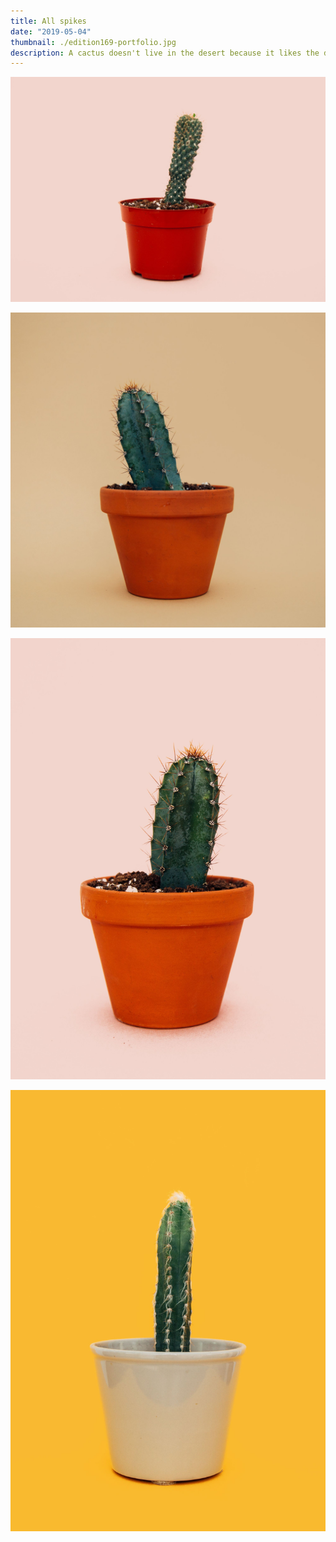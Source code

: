 ```yaml
---
title: All spikes
date: "2019-05-04"
thumbnail: ./edition169-portfolio.jpg
description: A cactus doesn't live in the desert because it likes the desert; it lives there because the desert hasn't killed it yet.
---
```


![Cactus](./charles-deluvio-695757-unsplash.jpg)

![Cactus](./charles-deluvio-695736-unsplash.jpg)

![Cactus](./charles-deluvio-695758-unsplash.jpg)

![Cactus](./charles-deluvio-695733-unsplash.jpg)
